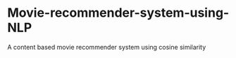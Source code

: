 # Movie-recommender-system-using-NLP
A content based movie recommender system using cosine similarity 
